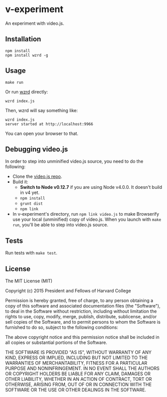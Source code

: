 v-experiment
============

An experiment with video.js.

Installation
------------

    npm install
    npm install wzrd -g

Usage
-----

    make run    

Or run [wzrd](https://github.com/maxogden/wzrd) directly:

    wzrd index.js

Then, wzrd will say something like:

    wzrd index.js
    server started at http://localhost:9966

You can open your browser to that.

Debugging video.js
------------------

In order to step into unminified video.js source, you need to do the following:

- Clone the [video.js repo](https://github.com/videojs/video.js).
- Build it:
  - **Switch to Node v0.12.7** if you are using Node v4.0.0. It doesn't build in v4 yet.
  - `npm install`
  - `grunt dist`
  - `npm link`
- In v-experiment's directory, run `npm link video.js` to make Browserify use your local (unminified) copy of video.js. When you launch with `make run`, you'll be able to step into video.js source.

Tests
-----

Run tests with `make test`.

License
-------

The MIT License (MIT)

Copyright (c) 2015 President and Fellows of Harvard College

Permission is hereby granted, free of charge, to any person obtaining a copy
of this software and associated documentation files (the "Software"), to deal
in the Software without restriction, including without limitation the rights
to use, copy, modify, merge, publish, distribute, sublicense, and/or sell
copies of the Software, and to permit persons to whom the Software is
furnished to do so, subject to the following conditions:

The above copyright notice and this permission notice shall be included in
all copies or substantial portions of the Software.

THE SOFTWARE IS PROVIDED "AS IS", WITHOUT WARRANTY OF ANY KIND, EXPRESS OR
IMPLIED, INCLUDING BUT NOT LIMITED TO THE WARRANTIES OF MERCHANTABILITY,
FITNESS FOR A PARTICULAR PURPOSE AND NONINFRINGEMENT. IN NO EVENT SHALL THE
AUTHORS OR COPYRIGHT HOLDERS BE LIABLE FOR ANY CLAIM, DAMAGES OR OTHER
LIABILITY, WHETHER IN AN ACTION OF CONTRACT, TORT OR OTHERWISE, ARISING FROM,
OUT OF OR IN CONNECTION WITH THE SOFTWARE OR THE USE OR OTHER DEALINGS IN
THE SOFTWARE.
